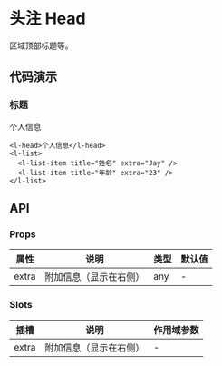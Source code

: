 # 头注 Head

区域顶部标题等。


## 代码演示

### 标题

<p>
  <l-head>个人信息</l-head>
  <l-list>
    <l-list-item title="姓名" extra="Jay" />
    <l-list-item title="年龄" extra="23" />
  </l-list>
</p>

```vue
<l-head>个人信息</l-head>
<l-list>
  <l-list-item title="姓名" extra="Jay" />
  <l-list-item title="年龄" extra="23" />
</l-list>
```


## API

### Props

属性  | 说明                 | 类型 | 默认值
------|----------------------|------|--------
extra | 附加信息（显示在右侧） | any  | -

### Slots

插槽  | 说明                 | 作用域参数
------|----------------------|------------
extra | 附加信息（显示在右侧） | -
